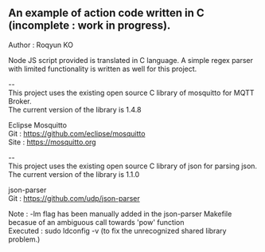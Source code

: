 
An example of action code written in C (incomplete : work in progress).<br/>
--
Author : Roqyun KO <br/>

Node JS script provided is translated in C language.
A simple regex parser with limited functionality is written as well for this project.<br/>

--<br/>
This project uses the existing open source C library of mosquitto for MQTT Broker.<br/>
The current version of the library is 1.4.8<br/>

Eclipse Mosquitto<br/>
Git : https://github.com/eclipse/mosquitto<br/>
Site : https://mosquitto.org<br/>

--<br/>
This project uses the existing open source C library of json for parsing json.<br/>
The current version of the library is 1.1.0<br/>

json-parser<br/>
Git : https://github.com/udp/json-parser<br/>

Note : -lm flag has been manually added in the json-parser Makefile becasue of an ambiguous call towards 'pow' function<br/>
       Executed : sudo ldconfig -v (to fix the unrecognized shared library problem.)
